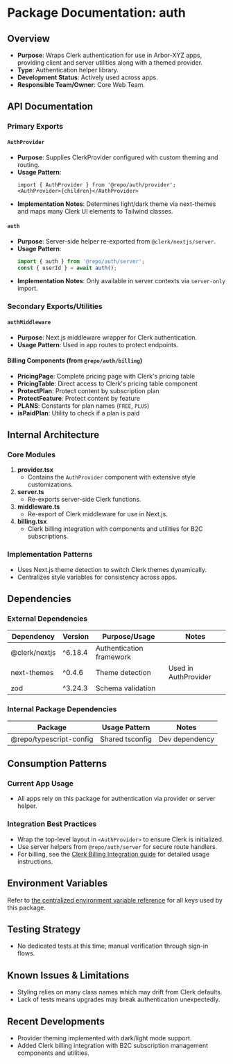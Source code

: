 # Package Documentation: auth

## Overview
- **Purpose**: Wraps Clerk authentication for use in Arbor-XYZ apps, providing client and server utilities along with a themed provider.
- **Type**: Authentication helper library.
- **Development Status**: Actively used across apps.
- **Responsible Team/Owner**: Core Web Team.

## API Documentation

### Primary Exports

#### `AuthProvider`
- **Purpose**: Supplies ClerkProvider configured with custom theming and routing.
- **Usage Pattern**:
  ```tsx
  import { AuthProvider } from '@repo/auth/provider';
  <AuthProvider>{children}</AuthProvider>
  ```
- **Implementation Notes**: Determines light/dark theme via next-themes and maps many Clerk UI elements to Tailwind classes.

#### `auth`
- **Purpose**: Server-side helper re-exported from `@clerk/nextjs/server`.
- **Usage Pattern**:
  ```ts
  import { auth } from '@repo/auth/server';
  const { userId } = await auth();
  ```
- **Implementation Notes**: Only available in server contexts via `server-only` import.

### Secondary Exports/Utilities

#### `authMiddleware`
- **Purpose**: Next.js middleware wrapper for Clerk authentication.
- **Usage Pattern**: Used in app routes to protect endpoints.

#### Billing Components (from `@repo/auth/billing`)
- **PricingPage**: Complete pricing page with Clerk's pricing table
- **PricingTable**: Direct access to Clerk's pricing table component
- **ProtectPlan**: Protect content by subscription plan
- **ProtectFeature**: Protect content by feature
- **PLANS**: Constants for plan names (`FREE`, `PLUS`)
- **isPaidPlan**: Utility to check if a plan is paid

## Internal Architecture

### Core Modules
1. **provider.tsx**
   - Contains the `AuthProvider` component with extensive style customizations.
2. **server.ts**
   - Re-exports server-side Clerk functions.
3. **middleware.ts**
   - Re-export of Clerk middleware for use in Next.js.
4. **billing.tsx**
   - Clerk billing integration with components and utilities for B2C subscriptions.

### Implementation Patterns
- Uses Next.js theme detection to switch Clerk themes dynamically.
- Centralizes style variables for consistency across apps.

## Dependencies

### External Dependencies
| Dependency | Version | Purpose/Usage | Notes |
|------------|---------|--------------|-------|
| @clerk/nextjs | ^6.18.4 | Authentication framework | |
| next-themes | ^0.4.6 | Theme detection | Used in AuthProvider |
| zod | ^3.24.3 | Schema validation | |

### Internal Package Dependencies
| Package | Usage Pattern | Notes |
|---------|---------------|-------|
| @repo/typescript-config | Shared tsconfig | Dev dependency |

## Consumption Patterns

### Current App Usage
- All apps rely on this package for authentication via provider or server helper.

### Integration Best Practices
- Wrap the top-level layout in `<AuthProvider>` to ensure Clerk is initialized.
- Use server helpers from `@repo/auth/server` for secure route handlers.
- For billing, see the [Clerk Billing Integration guide](../../integrations/clerk-billing.md) for detailed usage instructions.

## Environment Variables
Refer to [the centralized environment variable reference](../environment-variables.md) for all keys used by this package.

## Testing Strategy
- No dedicated tests at this time; manual verification through sign-in flows.

## Known Issues & Limitations
- Styling relies on many class names which may drift from Clerk defaults.
- Lack of tests means upgrades may break authentication unexpectedly.

## Recent Developments
- Provider theming implemented with dark/light mode support.
- Added Clerk billing integration with B2C subscription management components and utilities.


